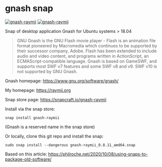 # gnash snap

[![gnash-raymii](https://snapcraft.io/gnash-raymii/badge.svg)](https://snapcraft.io/gnash-raymii)
[![gnash-raymii](https://snapcraft.io/gnash-raymii/trending.svg?name=0)](https://snapcraft.io/gnash-raymii)

Snap of desktop application Gnash for Ubuntu systems > 18.04



> GNU Gnash is the GNU Flash movie player - Flash is an animation 
file format pioneered by Macromedia which continues to be 
supported by their successor company, Adobe. Flash has been 
extended to include audio and video content, and programs written 
in ActionScript, an ECMAScript-compatible language. Gnash is 
based on GameSWF, and supports most SWF v7 features and some 
SWF v8 and v9.  SWF v10 is not supported by GNU Gnash.

Gnash homepage: https://www.gnu.org/software/gnash/

My homepage: https://raymii.org

Snap store page: https://snapcraft.io/gnash-raymii

Install via the snap store:

	snap install gnash-raymii

(Gnash is a reserved name in the snap store)

Or locally, clone this git repo and install the snap:

 	sudo snap install --dangerous gnash-raymii_0.8.11_amd64.snap

Based on this article: https://philroche.net/2020/10/08/using-snaps-to-package-old-software/

